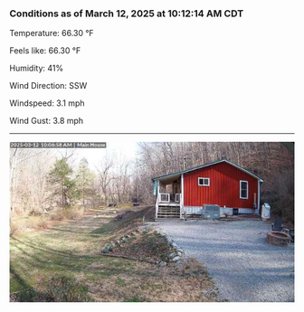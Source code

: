 ### Conditions as of March 12, 2025 at 10:12:14 AM CDT 

Temperature: 66.30 &deg;F

Feels like: 66.30 &deg;F

Humidity: 41%

Wind Direction: SSW

Windspeed: 3.1 mph

Wind Gust: 3.8 mph

---

<img src="./images/latest.jpeg"/>

